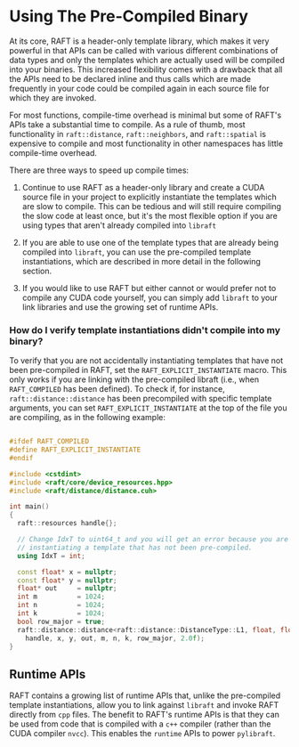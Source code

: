 # Using The Pre-Compiled Binary

At its core, RAFT is a header-only template library, which makes it very powerful in that APIs can be called with various different combinations of data types and only the templates which are actually used will be compiled into your binaries. This increased flexibility comes with a drawback that all the APIs need to be declared inline and thus calls which are made frequently in your code could be compiled again in each source file for which they are invoked.

For most functions, compile-time overhead is minimal but some of RAFT's APIs take a substantial time to compile. As a rule of thumb, most functionality in `raft::distance`, `raft::neighbors`, and `raft::spatial` is expensive to compile and most functionality in other namespaces has little compile-time overhead.

There are three ways to speed up compile times:

1. Continue to use RAFT as a header-only library and create a CUDA source file
   in your project to explicitly instantiate the templates which are slow to
   compile. This can be tedious and will still require compiling the slow code
   at least once, but it's the most flexible option if you are using types that
   aren't already compiled into `libraft`

2. If you are able to use one of the template types that are already being
   compiled into `libraft`, you can use the pre-compiled template
   instantiations, which are described in more detail in the following section.

3. If you would like to use RAFT but either cannot or would prefer not to
   compile any CUDA code yourself, you can simply add `libraft` to your link
   libraries and use the growing set of runtime APIs.

### How do I verify template instantiations didn't compile into my binary?

To verify that you are not accidentally instantiating templates that have not been pre-compiled in RAFT, set the `RAFT_EXPLICIT_INSTANTIATE` macro. This only works if you are linking with the pre-compiled libraft (i.e., when `RAFT_COMPILED` has been defined). To check if, for instance, `raft::distance::distance` has been precompiled with specific template arguments, you can set `RAFT_EXPLICIT_INSTANTIATE` at the top of the file you are compiling, as in the following example:

```c++

#ifdef RAFT_COMPILED
#define RAFT_EXPLICIT_INSTANTIATE
#endif

#include <cstdint>
#include <raft/core/device_resources.hpp>
#include <raft/distance/distance.cuh>

int main()
{
  raft::resources handle{};

  // Change IdxT to uint64_t and you will get an error because you are
  // instantiating a template that has not been pre-compiled.
  using IdxT = int;

  const float* x = nullptr;
  const float* y = nullptr;
  float* out     = nullptr;
  int m          = 1024;
  int n          = 1024;
  int k          = 1024;
  bool row_major = true;
  raft::distance::distance<raft::distance::DistanceType::L1, float, float, float, IdxT>(
    handle, x, y, out, m, n, k, row_major, 2.0f);
}
```

## Runtime APIs

RAFT contains a growing list of runtime APIs that, unlike the pre-compiled
template instantiations, allow you to link against `libraft` and invoke RAFT
directly from `cpp` files. The benefit to RAFT's runtime APIs is that they can
be used from code that is compiled with a `c++` compiler (rather than the CUDA
compiler `nvcc`). This enables the `runtime` APIs to power `pylibraft`.

